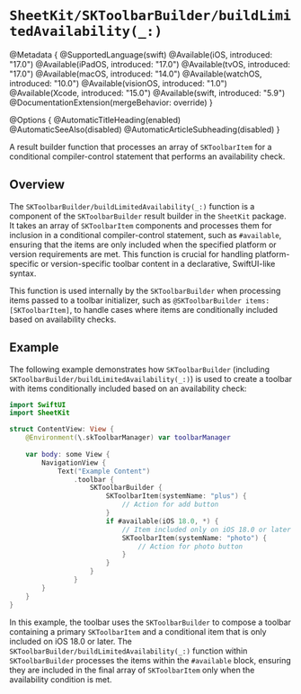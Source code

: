 # ``SheetKit/SKToolbarBuilder/buildLimitedAvailability(_:)``

@Metadata {
    @SupportedLanguage(swift)
    @Available(iOS, introduced: "17.0")
    @Available(iPadOS, introduced: "17.0")
    @Available(tvOS, introduced: "17.0")
    @Available(macOS, introduced: "14.0")
    @Available(watchOS, introduced: "10.0")
    @Available(visionOS, introduced: "1.0")
    @Available(Xcode, introduced: "15.0")
    @Available(swift, introduced: "5.9")
    @DocumentationExtension(mergeBehavior: override)
}

@Options {
    @AutomaticTitleHeading(enabled)
    @AutomaticSeeAlso(disabled)
    @AutomaticArticleSubheading(disabled)
}

A result builder function that processes an array of ``SKToolbarItem`` for a conditional compiler-control statement that performs an availability check.

## Overview

The ``SKToolbarBuilder/buildLimitedAvailability(_:)`` function is a component of the ``SKToolbarBuilder`` result builder in the `SheetKit` package. It takes an array of ``SKToolbarItem`` components and processes them for inclusion in a conditional compiler-control statement, such as `#available`, ensuring that the items are only included when the specified platform or version requirements are met. This function is crucial for handling platform-specific or version-specific toolbar content in a declarative, SwiftUI-like syntax.

This function is used internally by the ``SKToolbarBuilder`` when processing items passed to a toolbar initializer, such as `@SKToolbarBuilder items: [SKToolbarItem]`, to handle cases where items are conditionally included based on availability checks.

## Example

The following example demonstrates how ``SKToolbarBuilder`` (including ``SKToolbarBuilder/buildLimitedAvailability(_:)``) is used to create a toolbar with items conditionally included based on an availability check:

```swift
import SwiftUI
import SheetKit

struct ContentView: View {
    @Environment(\.skToolbarManager) var toolbarManager
    
    var body: some View {
        NavigationView {
            Text("Example Content")
                .toolbar {
                    SKToolbarBuilder {
                        SKToolbarItem(systemName: "plus") {
                            // Action for add button
                        }
                        if #available(iOS 18.0, *) {
                            // Item included only on iOS 18.0 or later
                            SKToolbarItem(systemName: "photo") {
                                // Action for photo button
                            }
                        }
                    }
                }
        }
    }
}
```

In this example, the toolbar uses the ``SKToolbarBuilder`` to compose a toolbar containing a primary `SKToolbarItem` and a conditional item that is only included on iOS 18.0 or later. The ``SKToolbarBuilder/buildLimitedAvailability(_:)`` function within ``SKToolbarBuilder`` processes the items within the `#available` block, ensuring they are included in the final array of ``SKToolbarItem`` only when the availability condition is met.
